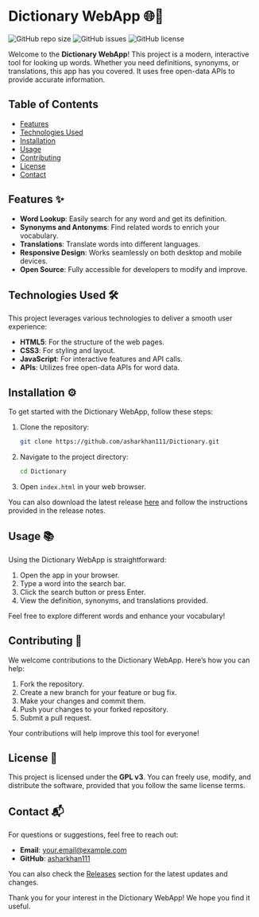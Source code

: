 # Dictionary WebApp 🌐📖

![GitHub repo size](https://img.shields.io/github/repo-size/asharkhan111/Dictionary)
![GitHub issues](https://img.shields.io/github/issues/asharkhan111/Dictionary)
![GitHub license](https://img.shields.io/github/license/asharkhan111/Dictionary)

Welcome to the **Dictionary WebApp**! This project is a modern, interactive tool for looking up words. Whether you need definitions, synonyms, or translations, this app has you covered. It uses free open-data APIs to provide accurate information. 

## Table of Contents

- [Features](#features)
- [Technologies Used](#technologies-used)
- [Installation](#installation)
- [Usage](#usage)
- [Contributing](#contributing)
- [License](#license)
- [Contact](#contact)

## Features ✨

- **Word Lookup**: Easily search for any word and get its definition.
- **Synonyms and Antonyms**: Find related words to enrich your vocabulary.
- **Translations**: Translate words into different languages.
- **Responsive Design**: Works seamlessly on both desktop and mobile devices.
- **Open Source**: Fully accessible for developers to modify and improve.

## Technologies Used 🛠️

This project leverages various technologies to deliver a smooth user experience:

- **HTML5**: For the structure of the web pages.
- **CSS3**: For styling and layout.
- **JavaScript**: For interactive features and API calls.
- **APIs**: Utilizes free open-data APIs for word data.

## Installation ⚙️

To get started with the Dictionary WebApp, follow these steps:

1. Clone the repository:
   ```bash
   git clone https://github.com/asharkhan111/Dictionary.git
   ```

2. Navigate to the project directory:
   ```bash
   cd Dictionary
   ```

3. Open `index.html` in your web browser.

You can also download the latest release [here](https://github.com/asharkhan111/Dictionary/releases) and follow the instructions provided in the release notes.

## Usage 📚

Using the Dictionary WebApp is straightforward:

1. Open the app in your browser.
2. Type a word into the search bar.
3. Click the search button or press Enter.
4. View the definition, synonyms, and translations provided.

Feel free to explore different words and enhance your vocabulary!

## Contributing 🤝

We welcome contributions to the Dictionary WebApp. Here’s how you can help:

1. Fork the repository.
2. Create a new branch for your feature or bug fix.
3. Make your changes and commit them.
4. Push your changes to your forked repository.
5. Submit a pull request.

Your contributions will help improve this tool for everyone!

## License 📄

This project is licensed under the **GPL v3**. You can freely use, modify, and distribute the software, provided that you follow the same license terms.

## Contact 📬

For questions or suggestions, feel free to reach out:

- **Email**: your.email@example.com
- **GitHub**: [asharkhan111](https://github.com/asharkhan111)

You can also check the [Releases](https://github.com/asharkhan111/Dictionary/releases) section for the latest updates and changes.

Thank you for your interest in the Dictionary WebApp! We hope you find it useful.